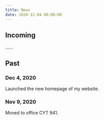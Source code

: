 ```yaml
---
title: News
date: 2020-12-04 00:00:00
---
```


## Incoming

......

## Past

### Dec 4, 2020

Launched the new homepage of my website.

### Nov 9, 2020

Moved to office CYT 941.